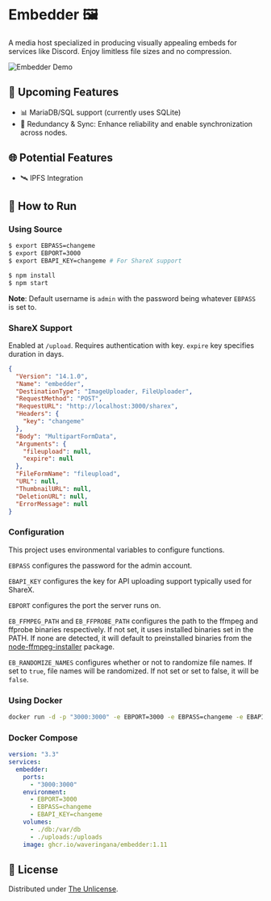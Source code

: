 # Embedder 🖼️

A media host specialized in producing visually appealing embeds for services like Discord. Enjoy limitless file sizes and no compression.

![Embedder Demo](documentation/readmegif.gif)

## 🚀 Upcoming Features

- 📊 MariaDB/SQL support (currently uses SQLite)
- 🔗 Redundancy & Sync: Enhance reliability and enable synchronization across nodes.

## 🌐 Potential Features

- 🛰️ IPFS Integration

## 🔧 How to Run

### Using Source

```bash
$ export EBPASS=changeme
$ export EBPORT=3000
$ export EBAPI_KEY=changeme # For ShareX support

$ npm install
$ npm start
```

**Note**: Default username is `admin` with the password being whatever `EBPASS` is set to.

### ShareX Support

Enabled at `/upload`. Requires authentication with key. `expire` key specifies duration in days.

```json
{
  "Version": "14.1.0",
  "Name": "embedder",
  "DestinationType": "ImageUploader, FileUploader",
  "RequestMethod": "POST",
  "RequestURL": "http://localhost:3000/sharex",
  "Headers": {
    "key": "changeme"
  },
  "Body": "MultipartFormData",
  "Arguments": {
    "fileupload": null,
    "expire": null
  },
  "FileFormName": "fileupload",
  "URL": null,
  "ThumbnailURL": null,
  "DeletionURL": null,
  "ErrorMessage": null
}
```

### Configuration

This project uses environmental variables to configure functions.

`EBPASS` configures the password for the admin account.

`EBAPI_KEY` configures the key for API uploading support typically used for ShareX.

`EBPORT` configures the port the server runs on.

`EB_FFMPEG_PATH` and `EB_FFPROBE_PATH` configures the path to the ffmpeg and ffprobe binaries respectively. If not set, it uses installed binaries set in the PATH. If none are detected, it will default to preinstalled binaries from the [node-ffmpeg-installer](https://www.npmjs.com/package/@ffmpeg-installer/ffmpeg) package.

`EB_RANDOMIZE_NAMES` configures whether or not to randomize file names. If set to `true`, file names will be randomized. If not set or set to false, it will be `false`.

### Using Docker

```bash
docker run -d -p "3000:3000" -e EBPORT=3000 -e EBPASS=changeme -e EBAPI_KEY=changeme ghcr.io/waveringana/embedder:1.11
```

### Docker Compose

```yaml
version: "3.3"
services:
  embedder:
    ports:
      - "3000:3000"
    environment:
      - EBPORT=3000
      - EBPASS=changeme
      - EBAPI_KEY=changeme
    volumes:
      - ./db:/var/db
      - ./uploads:/uploads
    image: ghcr.io/waveringana/embedder:1.11
```

## 📜 License

Distributed under [The Unlicense](https://opensource.org/licenses/unlicense).
